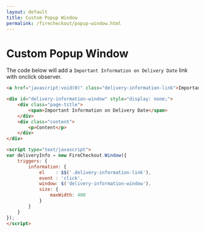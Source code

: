 ```yaml
---
layout: default
title: Custom Popup Window
permalink: /firecheckout/popup-window.html
---
```


# Custom Popup Window

The code below will add a `Important Information on Delivery Date` link with
onclick observer.

```html
<a href="javascript:void(0)" class="delivery-information-link">Important Information on Delivery Date</a>

<div id="delivery-information-window" style="display: none;">
    <div class="page-title">
        <span>Important Information on Delivery Date</span>
    </div>
    <div class="content">
        <p>Content</p>
    </div>
</div>

<script type="text/javascript">
var deliveryInfo = new FireCheckout.Window({
    triggers: {
        information: {
            el    : $$('.delivery-information-link'),
            event : 'click',
            window: $('delivery-information-window'),
            size: {
                maxWidth: 400
            }
        }
    }
});
</script>
```

